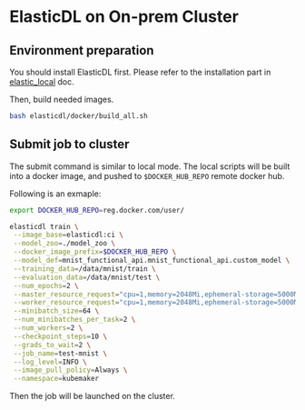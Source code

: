 # ElasticDL on On-prem Cluster

## Environment preparation

You should install ElasticDL first. Please refer to the installation part in [elastic_local](elasticdl_local.md) doc.

Then, build needed images.

```bash
bash elasticdl/docker/build_all.sh
```

## Submit job to cluster

The submit command is similar to local mode. The local scripts will be built into a docker image, and pushed to `$DOCKER_HUB_REPO` remote docker hub.

Following is an exmaple:

```bash
export DOCKER_HUB_REPO=reg.docker.com/user/
```


```bash
elasticdl train \
 --image_base=elasticdl:ci \
 --model_zoo=./model_zoo \
 --docker_image_prefix=$DOCKER_HUB_REPO \
 --model_def=mnist_functional_api.mnist_functional_api.custom_model \
 --training_data=/data/mnist/train \
 --evaluation_data=/data/mnist/test \
 --num_epochs=2 \
 --master_resource_request="cpu=1,memory=2048Mi,ephemeral-storage=5000Mi" \
 --worker_resource_request="cpu=1,memory=2048Mi,ephemeral-storage=5000Mi" \
 --minibatch_size=64 \
 --num_minibatches_per_task=2 \
 --num_workers=2 \
 --checkpoint_steps=10 \
 --grads_to_wait=2 \
 --job_name=test-mnist \
 --log_level=INFO \
 --image_pull_policy=Always \
 --namespace=kubemaker
```

Then the job will be launched on the cluster.